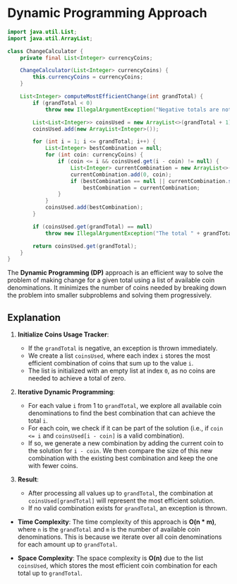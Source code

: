 # Dynamic Programming Approach

```java
import java.util.List;
import java.util.ArrayList;

class ChangeCalculator {
    private final List<Integer> currencyCoins;

    ChangeCalculator(List<Integer> currencyCoins) {
        this.currencyCoins = currencyCoins;
    }

    List<Integer> computeMostEfficientChange(int grandTotal) {
        if (grandTotal < 0) 
            throw new IllegalArgumentException("Negative totals are not allowed.");

        List<List<Integer>> coinsUsed = new ArrayList<>(grandTotal + 1);
        coinsUsed.add(new ArrayList<Integer>());

        for (int i = 1; i <= grandTotal; i++) {
            List<Integer> bestCombination = null;
            for (int coin: currencyCoins) {
                if (coin <= i && coinsUsed.get(i - coin) != null) {
                    List<Integer> currentCombination = new ArrayList<>(coinsUsed.get(i - coin));
                    currentCombination.add(0, coin);
                    if (bestCombination == null || currentCombination.size() < bestCombination.size())
                        bestCombination = currentCombination;
                }
            }
            coinsUsed.add(bestCombination);
        }

        if (coinsUsed.get(grandTotal) == null)
            throw new IllegalArgumentException("The total " + grandTotal + " cannot be represented in the given currency.");

        return coinsUsed.get(grandTotal);
    }
}
```

The **Dynamic Programming (DP)** approach is an efficient way to solve the problem of making change for a given total using a list of available coin denominations.
It minimizes the number of coins needed by breaking down the problem into smaller subproblems and solving them progressively.

## Explanation

1. **Initialize Coins Usage Tracker**:

   - If the `grandTotal` is negative, an exception is thrown immediately.
   - We create a list `coinsUsed`, where each index `i` stores the most efficient combination of coins that sum up to the value `i`.
   - The list is initialized with an empty list at index `0`, as no coins are needed to achieve a total of zero.

2. **Iterative Dynamic Programming**:

   - For each value `i` from 1 to `grandTotal`, we explore all available coin denominations to find the best combination that can achieve the total `i`.
   - For each coin, we check if it can be part of the solution (i.e., if `coin <= i` and `coinsUsed[i - coin]` is a valid combination).
   - If so, we generate a new combination by adding the current coin to the solution for `i - coin`. We then compare the size of this new combination with the existing best combination and keep the one with fewer coins.

3. **Result**:

   - After processing all values up to `grandTotal`, the combination at `coinsUsed[grandTotal]` will represent the most efficient solution.
   - If no valid combination exists for `grandTotal`, an exception is thrown.

- **Time Complexity**: The time complexity of this approach is **O(n * m)**, where `n` is the `grandTotal` and `m` is the number of available coin denominations. This is because we iterate over all coin denominations for each amount up to `grandTotal`.
  
- **Space Complexity**: The space complexity is **O(n)** due to the list `coinsUsed`, which stores the most efficient coin combination for each total up to `grandTotal`.
